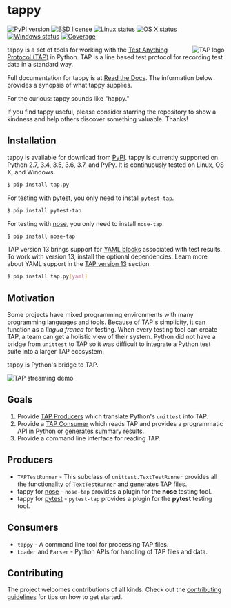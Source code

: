 tappy
=====

[![PyPI version][pypishield]](https://pypi.python.org/pypi/tap.py)
[![BSD license][license]](https://raw.githubusercontent.com/python-tap/tappy/master/LICENSE)
[![Linux status][travis]](https://travis-ci.org/python-tap/tappy)
[![OS X status][travisosx]](https://travis-ci.org/python-tap/tappy)
[![Windows status][appveyor]](https://ci.appveyor.com/project/mblayman/tappy)
[![Coverage][coverage]](https://codecov.io/github/python-tap/tappy)

<img align="right" src="https://github.com/python-tap/tappy/blob/master/docs/images/tap.png"
  alt="TAP logo" />

tappy is a set of tools for working with the
[Test Anything Protocol (TAP)][tap] in Python. TAP is a line based test
protocol for recording test data in a standard way.

Full documentation for tappy is at [Read the Docs][rtd]. The information
below provides a synopsis of what tappy supplies.

For the curious: tappy sounds like "happy."

If you find tappy useful, please consider starring the repository to show a
kindness and help others discover something valuable. Thanks!

Installation
------------

tappy is available for download from [PyPI][pypi]. tappy is currently supported
on Python
2.7,
3.4,
3.5,
3.6,
3.7,
and PyPy.
It is continuously tested on Linux, OS X, and Windows.

```bash
$ pip install tap.py
```

For testing with [pytest][pytest],
you only need to install `pytest-tap`.

```bash
$ pip install pytest-tap
```

For testing with [nose][ns],
you only need to install `nose-tap`.

```bash
$ pip install nose-tap
```

TAP version 13 brings support
for [YAML blocks](http://testanything.org/tap-version-13-specification.html#yaml-blocks)
associated with test results.
To work with version 13, install the optional dependencies.
Learn more about YAML support
in the [TAP version 13](http://tappy.readthedocs.io/en/latest/consumers.html#tap-version-13) section.

```bash
$ pip install tap.py[yaml]
```

Motivation
----------

Some projects have mixed programming environments with many
programming languages and tools. Because of TAP's simplicity,
it can function as a *lingua franca* for testing.
When every testing tool can create TAP,
a team can get a holistic view of their system.
Python did not have a bridge from `unittest` to TAP so it was
difficult to integrate a Python test suite into a larger TAP ecosystem.

tappy is Python's bridge to TAP.

![TAP streaming demo][stream]

Goals
-----

1.  Provide [TAP Producers][produce] which translate Python's `unittest` into
    TAP.
2.  Provide a [TAP Consumer][consume] which reads TAP and provides a
    programmatic API in Python or generates summary results.
3.  Provide a command line interface for reading TAP.

Producers
---------

*   `TAPTestRunner` - This subclass of `unittest.TextTestRunner` provides all
    the functionality of `TextTestRunner` and generates TAP files.
*   tappy for [nose][ns] -
    `nose-tap` provides a plugin
    for the **nose** testing tool.
*   tappy for [pytest][pytest] -
    `pytest-tap` provides a plugin
    for the **pytest** testing tool.

Consumers
---------

*   `tappy` - A command line tool for processing TAP files.
*   `Loader` and `Parser` - Python APIs for handling of TAP files and data.

Contributing
------------

The project welcomes contributions of all kinds.
Check out the [contributing guidelines][contributing]
for tips on how to get started.

[tap]: http://testanything.org/
[pypishield]: https://img.shields.io/pypi/v/tap.py.svg
[license]: https://img.shields.io/pypi/l/tap.py.svg
[shield]: https://img.shields.io/pypi/dm/tap.py.svg
[travis]: https://img.shields.io/travis/python-tap/tappy/master.svg?label=linux+build
[travisosx]: https://img.shields.io/travis/python-tap/tappy/master.svg?label=os+x++build
[appveyor]: https://img.shields.io/appveyor/ci/mblayman/tappy/master.svg?label=windows+build
[coverage]: https://img.shields.io/codecov/c/github/python-tap/tappy.svg
[rtd]: http://tappy.readthedocs.io/en/latest/
[pypi]: https://pypi.python.org/pypi/tap.py
[stream]: https://github.com/python-tap/tappy/blob/master/docs/images/stream.gif
[produce]: http://testanything.org/producers.html
[consume]: http://testanything.org/consumers.html
[ns]: https://nose.readthedocs.io/en/latest/
[pytest]: http://pytest.org/latest/
[contributing]: http://tappy.readthedocs.io/en/latest/contributing.html
